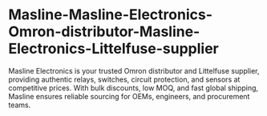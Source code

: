 # Masline-Masline-Electronics-Omron-distributor-Masline-Electronics-Littelfuse-supplier
Masline Electronics is your trusted Omron distributor and Littelfuse supplier, providing authentic relays, switches, circuit protection, and sensors at competitive prices. With bulk discounts, low MOQ, and fast global shipping, Masline ensures reliable sourcing for OEMs, engineers, and procurement teams.
